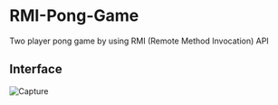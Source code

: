 # RMI-Pong-Game
Two player pong game by using RMI (Remote Method Invocation) API

## Interface
![Capture](https://user-images.githubusercontent.com/34955038/84033010-d96a0480-a9b5-11ea-966c-f6766625e54f.PNG)
